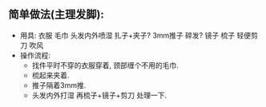 #

## 简单做法(主理发脚):

  - 用具: 衣服 毛巾 头发内外喷湿 扎子+夹子? 3mm推子 碎发? 镜子 梳子 轻便剪刀 吹风
  - 操作流程:
    - 找件平时不穿的衣服穿着, 颈部缠个不用的毛巾.
    - 梳起来夹着.
    - 推子隔着3mm推.
    - 头发内外打湿 再梳子+镜子+剪刀 处理一下.

